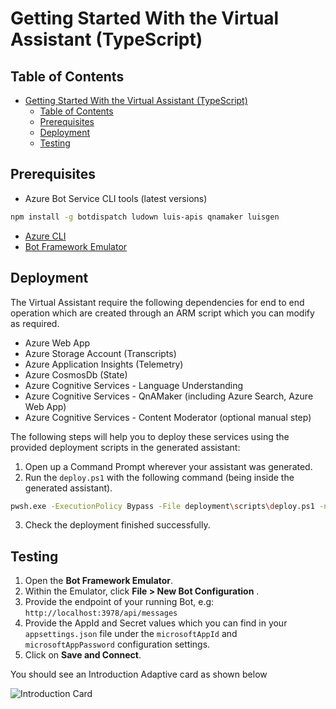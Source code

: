 # Getting Started With the Virtual Assistant (TypeScript)

## Table of Contents
- [Getting Started With the Virtual Assistant (TypeScript)](#getting-started-with-the-virtual-assistant-typescript)
    - [Table of Contents](#table-of-contents)
    - [Prerequisites](#prerequisites)
    - [Deployment](#deployment)
    - [Testing](#testing)

## Prerequisites
- Azure Bot Service CLI tools (latest versions)
```bash
npm install -g botdispatch ludown luis-apis qnamaker luisgen
```
- [Azure CLI](https://docs.microsoft.com/en-us/cli/azure/install-azure-cli?view=azure-cli-latest)
- [Bot Framework Emulator](https://github.com/Microsoft/BotFramework-Emulator)

## Deployment
The Virtual Assistant require the following dependencies for end to end operation which are created through an ARM script which you can modify as required.

- Azure Web App
- Azure Storage Account (Transcripts)
- Azure Application Insights (Telemetry)
- Azure CosmosDb (State)
- Azure Cognitive Services - Language Understanding
- Azure Cognitive Services - QnAMaker (including Azure Search, Azure Web App)
- Azure Cognitive Services - Content Moderator (optional manual step)

The following steps will help you to deploy these services using the provided deployment scripts in the generated assistant:

1. Open up a Command Prompt wherever your assistant was generated.
2. Run the `deploy.ps1` with the following command (being inside the generated assistant).
```bash
pwsh.exe -ExecutionPolicy Bypass -File deployment\scripts\deploy.ps1 -name "<NAME_OF_YOUR_ASSISTANT>" -location "<YOUR_LOCATION>" -appId "<YOUR_APP_ID>" -appPassword "<YOUR_APP_PASSWORD>" -luisAuthoringKey "<YOUR_LUIS_AUTHORING_KEY>"
```
3. Check the deployment finished successfully.

## Testing
1. Open the **Bot Framework Emulator**.
2. Within the Emulator, click **File > New Bot Configuration** .
3. Provide the endpoint of your running Bot, e.g: `http://localhost:3978/api/messages`
4. Provide the AppId and Secret values which you can find in your `appsettings.json` file under the `microsoftAppId` and `microsoftAppPassword` configuration settings.
5. Click on **Save and Connect**.

You should see an Introduction Adaptive card as shown below

![Introduction Card](https://user-images.githubusercontent.com/43043272/55245287-0e01fe00-5200-11e9-8709-4d24c0f45502.png)
